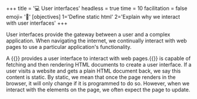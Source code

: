 +++
title = '💻 User interfaces'
headless = true
time = 10
facilitation = false
emoji= '🧩'
[objectives]
    1='Define static html'
    2='Explain why we interact with user interfaces'
+++

User interfaces provide the gateway between a user and a complex application.
When navigating the internet, we continually interact with web pages to use a particular application's functionality.

A {{<tooltip title="web browser">}} provides a user interface to interact with web pages.{{</tooltip>}} is capable of fetching and then rendering HTML documents to create a user interface. If a user visits a website and gets a plain HTML document back, we say this content is static. By static, we mean that once the page renders in the browser, it will only change if it is programmed to do so. However, when we interact with the elements on the page, we often expect the page to update.
